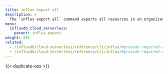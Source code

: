 ```yaml
---
title: influx export all
description: >
  The `influx export all` command exports all resources in an organization as an InfluxDB template.
menu:
  influxdb_cloud_serverless:
    parent: influx export
weight: 201
related:
  - /influxdb/cloud-serverless/reference/cli/influx/#provide-required-authentication-credentials, influx CLI—Provide required authentication credentials
  - /influxdb/cloud-serverless/reference/cli/influx/#provide-required-authentication-credentials, influx CLI—Provide required authentication credentials
---
```


{{< duplicate-oss >}}
